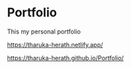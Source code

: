 # Portfolio
This my personal portfolio

https://tharuka-herath.netlify.app/

https://tharuka-herath.github.io/Portfolio/

